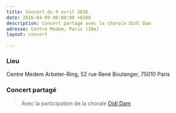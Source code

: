```yaml
---
title: Concert du 9 avril 2016
date: 2016-04-09 00:00:00 +0200
description: Concert partagé avec la chorale Didl Dam
adresse: Centre Medem, Paris (10e)
layout: concert

---
```

### Lieu

Centre Medem Arbeter-Ring, 52 rue René Boulanger, 75010 Paris

### Concert partagé

> Avec la participation de la chorale [Didl Dam](https://www.centre-medem.org/ateliers/didl-dam/ "Didl Dam")